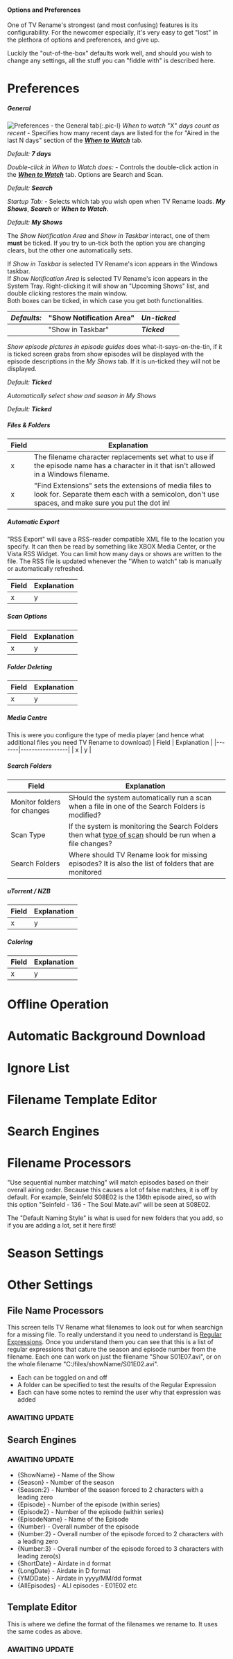 #### Options and Preferences

One of TV Rename's strongest (and most confusing) features is its configurability. For the newcomer especially, it's very easy to get "lost" in the plethora of options and preferences, and give up.

Luckily the "out-of-the-box" defaults work well, and should you wish to change any settings, all the stuff you can "fiddle with" is described here.

# Preferences

##### General
![Preferences - the General tab](images/options/preferences-general-01.png){:.pic-l}
*When to watch* "X" *days count as recent* - Specifies how many recent days are listed for the for "Aired in the last N days" section of the ***[When to Watch](userguide#when-to-watch "Read about When to Watch")*** tab.

*Default: **7 days***

*Double-click in When to Watch does:* - Controls the double-click action in the ***[When to Watch](userguide#when-to-watch "Read about When to Watch")*** tab. Options are Search and Scan.

*Default: **Search***

*Startup Tab:* - Selects which tab you wish open when TV Rename loads. ***My Shows***, ***Search*** or ***When to Watch***.

*Default: **My Shows***

The *Show Notification Area* and *Show in Taskbar* interact, one of them **must** be ticked. If you try to un-tick both the option you are changing clears, but the other one automatically sets.

If *Show in Taskbar* is selected TV Rename's icon appears in the Windows taskbar.
<br />If *Show Notification Area* is selected TV Rename's icon appears in the System Tray. Right-clicking it will show an "Upcoming Shows" list, and double clicking restores the main window.<br />
Both boxes can be ticked, in which case you get both functionalities.

| *Defaults:* | "Show Notification Area" | ***Un-ticked*** |
|-------------|--------------------------|-----------------|
|             | "Show in Taskbar"        | ***Ticked***    |

*Show episode pictures in episode guides* does what-it-says-on-the-tin, if it is ticked screen grabs from show episodes will be displayed with the episode descriptions in the *My Shows* tab. If it is un-ticked they will not be displayed.

*Default: **Ticked***

*Automatically select show and season in My Shows*

*Default: **Ticked***

##### Files & Folders
| Field | Explanation |
|-------|-----------------|
| x | The filename character replacements set what to use if the episode name has a character in it that isn't allowed in a Windows filename. |
| x | "Find Extensions" sets the extensions of media files to look for. Separate them each with a semicolon, don't use spaces, and make sure you put the dot in! |

##### Automatic Export
"RSS Export" will save a RSS-reader compatible XML file to the location you specify. It can then be read by something like XBOX Media Center, or the Vista RSS Widget. You can limit how many days or shows are written to the file. The RSS file is updated whenever the "When to watch" tab is manually or automatically refreshed.

| Field | Explanation |
|-------|-----------------|
| x | y |

##### Scan Options

| Field | Explanation |
|-------|-----------------|
| x | y |

##### Folder Deleting
| Field | Explanation |
|-------|-----------------|
| x | y |


##### Media Centre
This is were you configure the type of media player (and hence what additional files you need TV Rename to download)
| Field | Explanation |
|-------|-----------------|
| x | y |

##### Search Folders
| Field | Explanation |
|-------|-----------------|
| Monitor folders for changes | SHould the system automatically run a scan when a file in one of the Search Folders is modified? |
| Scan Type | If the system is monitoring the Search Folders then what [type of scan](userguide#scan-types) should be run when a file changes?  |
| Search Folders | Where should TV Rename look for missing episodes? It is also the list of folders that are monitored |

##### uTorrent / NZB
| Field | Explanation |
|-------|-----------------|
| x | y |

##### Coloring
| Field | Explanation |
|-------|-----------------|
| x | y |

# Offline Operation
# Automatic Background Download
# Ignore List
# Filename Template Editor
# Search Engines
# Filename Processors



"Use sequential number matching" will match episodes based on their overall airing order. Because this causes a lot of false matches, it is off by default. For example, Seinfeld S08E02 is the 136th episode aired, so with this option "Seinfeld - 136 - The Soul Mate.avi" will be seen at S08E02.

The "Default Naming Style" is what is used for new folders that you add, so if you are adding a lot, set it here first!

# Season Settings


# Other Settings
## File Name Processors
This screen tells TV Rename what filenames to look out for when searchign for a missing file. To really understand it you need to understand is [Regular Expressions](https://regexone.com/). Once you understand them you can see that this is a list of regular expressions that cature the season and episode number from the filename. Each one can work on just the filename "Show S01E07.avi", or on the whole filename "C:/files/showName/S01E02.avi".

 * Each can be toggled on and off
 * A folder can be specified to test the results of the Regular Expression
 * Each can have some notes to remind the user why that expression was added

### AWAITING UPDATE
## Search Engines
### AWAITING UPDATE

* {ShowName} - Name of the Show
* {Season} - Number of the season
* {Season:2} - Number of the season forced to 2 characters with a leading zero
* {Episode} - Number of the episode (within series)
* {Episode2} - Number of the episode (within series)
* {EpisodeName} - Name of the Episode
* {Number} - Overall number of the episode
* {Number:2} - Overall number of the episode forced to 2 characters with a leading zero
* {Number:3} - Overall number of the episode forced to 3 characters with leading zero(s)
* {ShortDate} - Airdate in d format
* {LongDate} - Airdate in D format
* {YMDDate} - Airdate in yyyy/MM/dd format
* {AllEpisodes} - ALl episodes - E01E02 etc

## Template Editor
This is where we define the format of the filenames we rename to. It uses the same codes as above.

### AWAITING UPDATE
